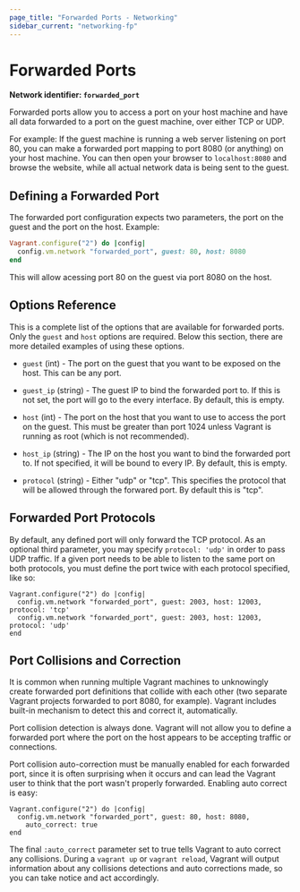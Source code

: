 ```yaml
---
page_title: "Forwarded Ports - Networking"
sidebar_current: "networking-fp"
---
```


# Forwarded Ports

**Network identifier: `forwarded_port`**

Forwarded ports allow you to access a port on your host machine and have
all data forwarded to a port on the guest machine, over either TCP or UDP.

For example: If the guest machine is running a web server listening on port 80,
you can make a forwarded port mapping to port 8080 (or anything) on your host
machine. You can then open your browser to `localhost:8080` and browse the
website, while all actual network data is being sent to the guest.

## Defining a Forwarded Port

The forwarded port configuration expects two parameters, the port on the
guest and the port on the host. Example:

```ruby
Vagrant.configure("2") do |config|
  config.vm.network "forwarded_port", guest: 80, host: 8080
end
```

This will allow acessing port 80 on the guest via port 8080 on the host.

## Options Reference

This is a complete list of the options that are available for forwarded
ports. Only the `guest` and `host` options are required. Below this section,
there are more detailed examples of using these options.

* `guest` (int) - The port on the guest that you want to be exposed on
  the host. This can be any port.

* `guest_ip` (string) - The guest IP to bind the forwarded port to. If
  this is not set, the port will go to the every interface. By default,
  this is empty.

* `host` (int) - The port on the host that you want to use to access the
  port on the guest. This must be greater than port 1024 unless Vagrant
  is running as root (which is not recommended).

* `host_ip` (string) - The IP on the host you want to bind the forwarded
  port to. If not specified, it will be bound to every IP. By default,
  this is empty.

* `protocol` (string) - Either "udp" or "tcp". This specifies the protocol
  that will be allowed through the forwared port. By default this is "tcp".

## Forwarded Port Protocols

By default, any defined port will only forward the TCP protocol. As an optional
third parameter, you may specify `protocol: 'udp'` in order to pass UDP
traffic. If a given port needs to be able to listen to the same port on both
protocols, you must define the port twice with each protocol specified, like
so:

```
Vagrant.configure("2") do |config|
  config.vm.network "forwarded_port", guest: 2003, host: 12003, protocol: 'tcp'
  config.vm.network "forwarded_port", guest: 2003, host: 12003, protocol: 'udp'
end
```

## Port Collisions and Correction

It is common when running multiple Vagrant machines to unknowingly create
forwarded port definitions that collide with each other (two separate
Vagrant projects forwarded to port 8080, for example). Vagrant includes
built-in mechanism to detect this and correct it, automatically.

Port collision detection is always done. Vagrant will not allow you to
define a forwarded port where the port on the host appears to be accepting
traffic or connections.

Port collision auto-correction must be manually enabled for each forwarded
port, since it is often surprising when it occurs and can lead the Vagrant
user to think that the port wasn't properly forwarded. Enabling auto correct
is easy:

```
Vagrant.configure("2") do |config|
  config.vm.network "forwarded_port", guest: 80, host: 8080,
    auto_correct: true
end
```

The final `:auto_correct` parameter set to true tells Vagrant to auto
correct any collisions. During a `vagrant up` or `vagrant reload`, Vagrant
will output information about any collisions detections and auto corrections
made, so you can take notice and act accordingly.

